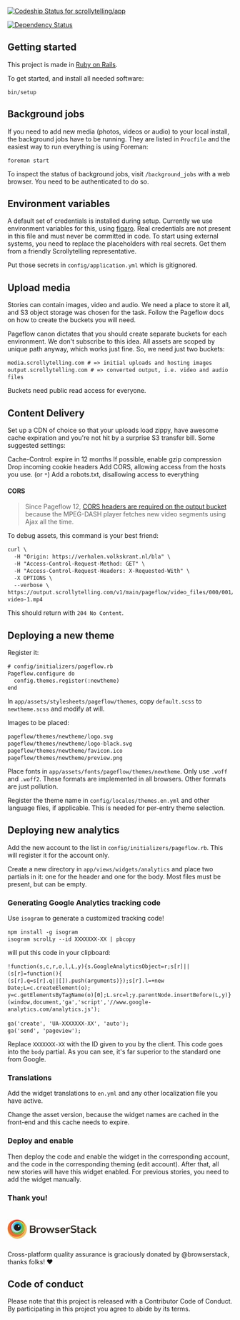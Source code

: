 [![Codeship Status for scrollytelling/app](https://codeship.com/projects/7f550840-f8e9-0132-4345-3a92bb520805/status?branch=master)](https://codeship.com/projects/86736)

[![Dependency Status](https://www.versioneye.com/user/projects/59afec9e0fb24f0032e40ad4/badge.svg?style=flat-square)](https://www.versioneye.com/user/projects/59afec9e0fb24f0032e40ad4)

## Getting started

This project is made in [Ruby on Rails](http://rubyonrails.org).

To get started, and install all needed software:

```
bin/setup
```

## Background jobs

If you need to add new media (photos, videos or audio) to your local install, the background jobs have to be running. They are listed in `Procfile` and the easiest way to run everything is using Foreman:

```
foreman start
```

To inspect the status of background jobs, visit `/background_jobs` with a web browser. You need to be authenticated to do so.

## Environment variables

A default set of credentials is installed during setup. Currently we use
environment variables for this, using [figaro](https://github.com/laserlemon/figaro). Real
credentials are not present in this file and must never be committed in code. To start using
external systems, you need to replace the placeholders with real secrets. Get
them from a friendly Scrollytelling representative.

Put those secrets in `config/application.yml` which is gitignored.

## Upload media

Stories can contain images, video and audio. We need a place to store it all, and S3 object storage was chosen for the task. Follow the Pageflow docs on how to create the buckets you will need.

Pageflow canon dictates that you should create separate buckets for each
environment. We don't subscribe to this idea. All assets are scoped by unique
path anyway, which works just fine. So, we need just two buckets:

```
media.scrollytelling.com # => initial uploads and hosting images
output.scrollytelling.com # => converted output, i.e. video and audio files
```

Buckets need public read access for everyone.

## Content Delivery

Set up a CDN of choice so that your uploads load zippy, have awesome cache expiration
and you're not hit by a surprise S3 transfer bill. Some suggested settings:

Cache-Control: expire in 12 months
If possible, enable gzip compression
Drop incoming cookie headers
Add CORS, allowing access from the hosts you use. (or `*`)
Add a robots.txt, disallowing access to everything

#### CORS

> Since Pageflow 12, [CORS headers are required on the output bucket](https://github.com/codevise/pageflow/blob/a8a53e57b8ca6003d9fc5f971bb878680264528b/doc/setting_up_external_services.md#bucket-configuration) because the MPEG-DASH player fetches
new video segments using Ajax all the time.

To debug assets, this command is your best friend:

``` shell
curl \
  -H "Origin: https://verhalen.volkskrant.nl/bla" \
  -H "Access-Control-Request-Method: GET" \
  -H "Access-Control-Request-Headers: X-Requested-With" \
  -X OPTIONS \
  --verbose \ https://output.scrollytelling.com/v1/main/pageflow/video_files/000/001/963/dash/medium/rendition-video-1.mp4
```

This should return with `204 No Content`.

## Deploying a new theme

Register it:

```
# config/initializers/pageflow.rb
Pageflow.configure do
  config.themes.register(:newtheme)
end
```

In `app/assets/stylesheets/pageflow/themes`, copy `default.scss` to `newtheme.scss` and modify at will.

Images to be placed:

```
pageflow/themes/newtheme/logo.svg
pageflow/themes/newtheme/logo-black.svg
pageflow/themes/newtheme/favicon.ico
pageflow/themes/newtheme/preview.png
```

Place fonts in `app/assets/fonts/pageflow/themes/newtheme`. Only use `.woff` and `.woff2`. These formats are implemented in all browsers. Other formats are just pollution.

Register the theme name in `config/locales/themes.en.yml` and other language files, if applicable. This is needed for per-entry theme selection.

## Deploying new analytics

Add the new account to the list in `config/initializers/pageflow.rb`. This will register it for the account only.

Create a new directory in `app/views/widgets/analytics` and place two partials in it: one for the header and one for the body. Most files must be present, but can be empty.

### Generating Google Analytics tracking code

Use `isogram` to generate a customized tracking code!

```
npm install -g isogram
isogram scrolLy --id XXXXXXX-XX | pbcopy
```

will put this code in your clipboard:

```
!function(s,c,r,o,l,L,y){s.GoogleAnalyticsObject=r;s[r]||(s[r]=function(){
(s[r].q=s[r].q||[]).push(arguments)});s[r].l=+new Date;L=c.createElement(o);
y=c.getElementsByTagName(o)[0];L.src=l;y.parentNode.insertBefore(L,y)}
(window,document,'ga','script','//www.google-analytics.com/analytics.js');

ga('create', 'UA-XXXXXXX-XX', 'auto');
ga('send', 'pageview');
```

Replace `XXXXXXX-XX` with the ID given to you by the client. This code goes into the `body` partial. As you can see, it's far superior to the standard one from Google.

### Translations

Add the widget translations to `en.yml` and any other localization file you have active.

Change the asset version, because the widget names are cached in the front-end and this cache needs to expire.

### Deploy and enable

Then deploy the code and enable the widget in the corresponding account, and the code in the corresponding theming (edit account). After that, all new stories will have this widget enabled. For previous stories, you need to add the widget manually.

### Thank you!

# ![BrowserStack](public/img/BrowserStack.jpg)

Cross-platform quality assurance is graciously donated by @browserstack, thanks folks! ❤️

## Code of conduct

Please note that this project is released with a Contributor Code of Conduct. By participating in this project you agree to abide by its terms.

